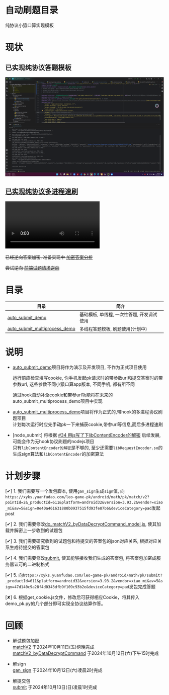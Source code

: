 # 自动刷题目录
纯协议小猿口算实现模板

# 现状
## 已实现纯协议答题模板
![image](./image/auto_submit.png)

## [已实现纯协议多进程速刷](frida/auto_answer)  
<video controls src="./video/demo_auto_snswer.mp4" title="纯协议多进程速刷"></video>

~~已经逆向答案加密, 准备实现中 [加密答案分析](../anay_answerEncrypt.js)~~

~~尝试逆向 [前端试题请求逆向](前端试题请求逆向.md)~~

# 目录
|目录|简介|
|--|--|
|[auto_submit_demo](demo/auto_submit_demo)|基础模板, 单线程, 一次性答题, 开发调试使用|
|[auto_submit_multiprocess_demo](demo/auto_submit_multiprocess_demo)|多线程答题模板, 刷题使用(计划中)|

# 说明
- [auto_submit_demo](demo/auto_submit_demo)项目将作为演示及开发项目, 不作为正式项目使用  

  运行前应检查填写cookie, 你手机发起pk请求时的带参数url和提交答案时的带参数url, 这些参数不同小猿口算app版本, 不同手机, 都有所不同  

  通过hook自动补全cookie和带参url功能将在未来的auto_submit_multiprocess_demo项目中实现

- [auto_submit_multiprocess_demo](demo/auto_submit_multiprocess_demo)项目将作为正式的,带hook的多进程协议刷题项目  
计划每次运行时应先手动pk一下来捕获cookie,带参url等信息,而后多进程速刷

- [node_submit] 将根据 [#34 用js写了下libContentEncoder的解密](https://github.com/xmexg/xyks/issues/34) 后续发展, 可能会作为无hook协议刷题的nodejs项目  
只有`libContentEncoder的解密`是不够的, 至少还需要`libRequestEncoder.so`的生成sign算法和`libContentEncoder`的加密算法

# 计划步骤
[✔] 1. 我们需要写一个发包脚本, 使用`gan_sign`生成`sign`值, 向`https://xyks.yuanfudao.com/leo-game-pk/android/math/pk/match/v2?pointId=2&_productId=611&platform=android32&version=3.93.2&vendor=xiao_mi&av=5&sign=0e40a461631880b0937515fd93fe87b6&deviceCategory=pad`发起post

[✔] 2. 我们需要修改[do_matchV2_byDataDecryptCommand_model.js](../matchV2_byDataDecryptCommand/do_matchV2_byDataDecryptCommand_model.js), 使其加载并解密上一步收到的试题包

[✔] 3. 我们需要研究收到的试题包和待提交的答案包的json对应关系, 根据对应关系生成待提交的答案包

[✔] 4. 我们需要修改[submit](../submit), 使其能够接收我们生成的答案包, 将答案包加密成服务器认可的二进制格式

[✔] 5. 向`https://xyks.yuanfudao.com/leo-game-pk/android/math/pk/submit?_productId=611&platform=android32&version=3.93.2&vendor=xiao_mi&av=5&sign=47d140c9a28f4d0343dfb9f109c93b2e&deviceCategory=pad`发包完成答题  

[✘] 6. 根据get_cookie.js文件，修改后可获得相应Cookie，将其传入demo_pk.py的几个部分即可实现全协议结算作答。


# 回顾
- 解试题包加密  
  [matchV2](../matchV2) 于2024年10月11日(五)傍晚完成  
  [matchV2_byDataDecryptCommand](../matchV2_byDataDecryptCommand) 于2024年10月12日(六)下午15时完成  

- 解sign  
  [gan_sign](../gan_sign) 于2024年10月12日(六)凌晨2时完成  

- 解提交包  
  [submit](../submit) 于2024年10月13日(日)凌晨1时完成
